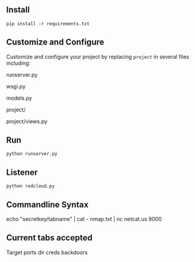 
## Install ##

    pip install -r requirements.txt

## Customize and Configure ##

Customize and configure your project by replacing `project` in several files including:

runserver.py

wsgi.py

models.py

project/

project/views.py

## Run ##

    python runserver.py
    
## Listener ##

    python redcloud.py
    
    
## Commandline Syntax ##

echo "secretkey/tabname" | cat - nmap.txt | nc netcat.us 9000

## Current tabs accepted ##
Target
ports
dir
creds
backdoors